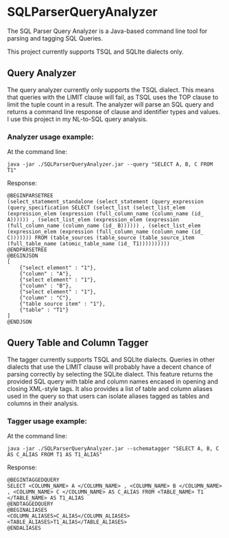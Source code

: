 # SQLParserQueryAnalyzer
The SQL Parser Query Analyzer is a Java-based command line tool for parsing and tagging SQL Queries.

This project currently supports TSQL and SQLIte dialects only.

## Query Analyzer
The query analyzer currently only supports the TSQL dialect. 
This means that queries with the LIMIT clause will fail, as TSQL uses the TOP clause to limit the tuple count in a result.
The analyzer will parse an SQL query and returns a command line response of clause and identifier types and values.
I use this project in my NL-to-SQL query analysis.

### Analyzer usage example:
At the command line:
```
java -jar ./SQLParserQueryAnalyzer.jar --query "SELECT A, B, C FROM T1"
```
Response:
```
@BEGINPARSETREE
(select_statement_standalone (select_statement (query_expression (query_specification SELECT (select_list (select_list_elem (expression_elem (expression (full_column_name (column_name (id_ A)))))) , (select_list_elem (expression_elem (expression (full_column_name (column_name (id_ B)))))) , (select_list_elem (expression_elem (expression (full_column_name (column_name (id_ C))))))) FROM (table_sources (table_source (table_source_item (full_table_name (atomic_table_name (id_ T1))))))))))
@ENDPARSETREE
@BEGINJSON
[
    {"select element" : "1"},
    {"column" : "A"},
    {"select element" : "1"},
    {"column" : "B"},
    {"select element" : "1"},
    {"column" : "C"},
    {"table source item" : "1"},
    {"table" : "T1"}
]
@ENDJSON
```


## Query Table and Column Tagger
The tagger currently supports TSQL and SQLIte dialects. Queries in other dialects that use the LIMIT clause will probably have a decent chance of parsing correctly by selecting the SQLite dialect.
This feature returns the provided SQL query with table and column names encased in opening and closing XML-style tags. 
It also provides a list of table and column aliases used in the query so that users can isolate aliases tagged as tables and columns in their analysis.

### Tagger usage example:
At the command line:
```
java -jar ./SQLParserQueryAnalyzer.jar --schematagger "SELECT A, B, C AS C_ALIAS FROM T1 AS T1_ALIAS"
```
Response:
```
@BEGINTAGGEDQUERY
SELECT <COLUMN_NAME> A </COLUMN_NAME> , <COLUMN_NAME> B </COLUMN_NAME> , <COLUMN_NAME> C </COLUMN_NAME> AS C_ALIAS FROM <TABLE_NAME> T1 </TABLE_NAME> AS T1_ALIAS 
@ENDTAGGEDQUERY
@BEGINALIASES
<COLUMN_ALIASES>C_ALIAS</COLUMN_ALIASES><TABLE_ALIASES>T1_ALIAS</TABLE_ALIASES>
@ENDALIASES
```
